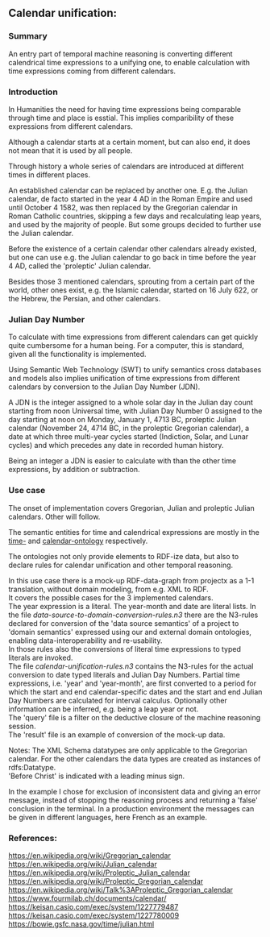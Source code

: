 ## Calendar unification:

### Summary
An entry part of temporal machine reasoning is converting different calendrical time expressions to a unifying one, to enable calculation with time expressions coming from different calendars.

### Introduction
In Humanities the need for having time expressions being comparable through time and place is esstial.
This implies comparibility of these expressions from different calendars.

Although a calendar starts at a certain moment, but can also end, it does not mean that it is used by all people.

Through history a whole series of calendars are introduced at different times in different places.

An established calendar can be replaced by another one. E.g. the Julian calendar, de facto started in the year 4 AD in the Roman Empire and used until October 4 1582, was then replaced by the Gregorian calendar in Roman Catholic countries, skipping a few days and recalculating leap years, and used by the majority of people.
But some groups decided to further use the Julian calendar.

Before the existence of a certain calendar other calendars already existed, but one can use e.g. the Julian calendar to go back in time before the year 4 AD, called the 'proleptic' Julian calendar.

Besides those 3 mentioned calendars, sprouting from a certain part of the world, other ones exist, e.g. the Islamic calendar, started on 16 July 622, or the Hebrew, the Persian, and other calendars.

### Julian Day Number
To calculate with time expressions from different calendars can get quickly quite cumbersome for a human being.
For a computer, this is standard, given all the functionality is implemented.

Using Semantic Web Technology (SWT) to unify semantics cross databases and models also implies unification of time expressions from different calendars by conversion to the Julian Day Number (JDN).

A JDN is the integer assigned to a whole solar day in the Julian day count starting from noon Universal time, with Julian Day Number 0 assigned to the day starting at noon on Monday, January 1, 4713 BC, proleptic Julian calendar (November 24, 4714 BC, in the proleptic Gregorian calendar), a date at which three multi-year cycles started (Indiction, Solar, and Lunar cycles) and which precedes any date in recorded human history.

Being an integer a JDN is easier to calculate with than the other time expressions, by addition or subtraction.

### Use case
The onset of implementation covers Gregorian, Julian and proleptic Julian calendars.
Other will follow.

The semantic entities for time and calendrical expressions are mostly in the [time-](https://github.com/nie-ine/Ontologies/blob/master/Nie-ontologies/Generic-ontologies/time-ontology.ttl) and [calendar-ontology](https://github.com/nie-ine/Ontologies/blob/master/Nie-ontologies/Generic-ontologies/calendar-ontology.ttl) respectively.

The ontologies not only provide elements to RDF-ize data, but also to declare rules for calendar unification and other temporal reasoning.

In this use case there is a mock-up RDF-data-graph from projectx as a 1-1 translation, without domain modeling, from e.g. XML to RDF.  
It covers the possible cases for the 3 implemented calendars.  
The year expression is a literal. The year-month and date are literal lists.
In the file *data-source-to-domain-conversion-rules.n3* there are the N3-rules declared for conversion of the 'data source semantics' of a project to 'domain semantics' expressed using our and external domain ontologies, enabling data-interoperability and re-usability.  
In those rules also the conversions of literal time expressions to typed literals are invoked.  
The file *calendar-unification-rules.n3* contains the N3-rules for the actual conversion to date typed literals and Julian Day Numbers. Partial time expressions, i.e. 'year' and 'year-month', are first converted to a period for which the start and end calendar-specific dates and the start and end Julian Day Numbers are calculated for interval calculus. Optionally other information can be inferred, e.g. being a leap year or not.  
The 'query' file is a filter on the deductive closure of the machine reasoning session.  
The 'result' file is an example of conversion of the mock-up data.  

Notes:
The XML Schema datatypes are only applicable to the Gregorian calendar. For the other calendars the data types are created as instances of rdfs:Datatype.  
'Before Christ' is indicated with a leading minus sign.

In the example I chose for exclusion of inconsistent data and giving an error message, instead of stopping the reasoning process and returning a 'false' conclusion in the terminal. In a production environment the messages can be given in different languages, here French as an example.  

### References:
https://en.wikipedia.org/wiki/Gregorian_calendar  
https://en.wikipedia.org/wiki/Julian_calendar  
https://en.wikipedia.org/wiki/Proleptic_Julian_calendar  
https://en.wikipedia.org/wiki/Proleptic_Gregorian_calendar  
https://en.wikipedia.org/wiki/Talk%3AProleptic_Gregorian_calendar  
https://www.fourmilab.ch/documents/calendar/  
https://keisan.casio.com/exec/system/1227779487  
https://keisan.casio.com/exec/system/1227780009
https://bowie.gsfc.nasa.gov/time/julian.html  